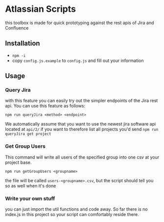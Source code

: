 # Atlassian Scripts
this toolbox is made for quick prototyping against the rest apis of Jira and Confluence

## Installation
- `npm -i`
- copy `config.js.example` to `config.js` and fill out your information

## Usage
### Query Jira
with this feature you can easily try out the simpler endpoints of the Jira rest api. You can use this feature as follows:

`npm run queryJira <method> <endpoint>`

We automatically assume that you want to use the newest jira software api located at `api/2/` if you want to therefore list all projects you'd send `npm run queryJira get project`
### Get Group Users
This command will write all users of the specified group into one csv at your project base.

`npm run getGroupUsers <groupname>`

the file will be called `users-<groupname>.csv`, but the script should tell you so as well when it's done
### Write your own stuff
you can just import the util functions and code away. So far there is no index.js in this project so your script can comfortably reside there.
